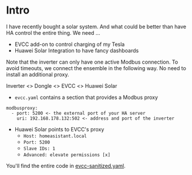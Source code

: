 # Intro
I have recently bought a solar system. And what could be better than have HA control the entire thing. We need ...
* EVCC add-on to control charging of my Tesla
* Huawei Solar Integration to have fancy dashboards

Note that the inverter can only have one active Modbus connection. To avoid timeouts, we connect the ensemble in the following way.
No need to install an additional proxy.

Inverter <> Dongle <> EVCC <> Huawei Solar

* `evcc.yaml` contains a section that provides a Modbus proxy
```
modbusproxy:
  - port: 5200 <- the external port of your HA server
    uri: 192.168.178.132:502 <- address and port of the inverter
```
* Huawei Solar points to EVCC's proxy 
  * `Host: homeasistant.local`
  * `Port: 5200`
  * `Slave IDs: 1`
  * `Advanced: elevate permissions [x]`

You'll find the entire code in [evcc-sanitized.yaml](./evcc-sanitized.yaml).